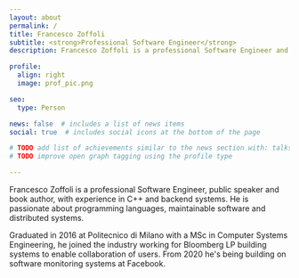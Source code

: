 ```yaml
---
layout: about
permalink: /
title: Francesco Zoffoli
subtitle: <strong>Professional Software Engineer</strong>
description: Francesco Zoffoli is a professional Software Engineer and book author, with experience in C++ and backend systems.

profile:
  align: right
  image: prof_pic.png

seo:
  type: Person

news: false  # includes a list of news items
social: true  # includes social icons at the bottom of the page

# TODO add list of achievements similar to the news section with: talks, employment, graduation, etc..
# TODO improve open graph tagging using the profile type

---
```


Francesco Zoffoli is a professional Software Engineer, public speaker and book author, with experience in C++ and backend systems.
He is passionate about programming languages, maintainable software and distributed systems.

Graduated in 2016 at Politecnico di Milano with a MSc in Computer Systems Engineering, he joined the industry working for Bloomberg LP building systems to enable collaboration of users.
From 2020 he's being building on software monitoring systems at Facebook.

